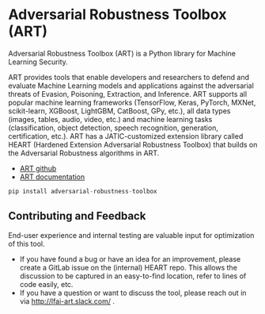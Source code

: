 # Adversarial Robustness Toolbox (ART)

Adversarial Robustness Toolbox (ART) is a Python library for Machine Learning Security.

ART provides tools that enable developers and researchers to defend and evaluate Machine Learning models and
applications against the adversarial threats of Evasion, Poisoning, Extraction, and Inference. ART supports all popular
machine learning frameworks (TensorFlow, Keras, PyTorch, MXNet, scikit-learn, XGBoost, LightGBM, CatBoost, GPy, etc.),
all data types (images, tables, audio, video, etc.) and machine learning tasks (classification, object detection, speech
recognition, generation, certification, etc.). ART has a JATIC-customized extension library called HEART (Hardened
Extension Adversarial Robustness Toolbox) that builds on the Adversarial Robustness algorithms in ART.

- [ART github](https://github.com/Trusted-AI/adversarial-robustness-toolbox)
- [ART documentation](https://adversarial-robustness-toolbox.readthedocs.io/)

```python
pip install adversarial-robustness-toolbox
```
## Contributing and Feedback
End-user experience and internal testing are valuable input for optimization of this tool.
- If you have found a bug or have an idea for an improvement, please create a GitLab issue on the (internal) HEART repo. This
allows the discussion to be captured in an easy-to-find location, refer to lines of code easily, etc.
- If you have a question or want to discuss the tool, please reach out in via http://lfai-art.slack.com/ .
